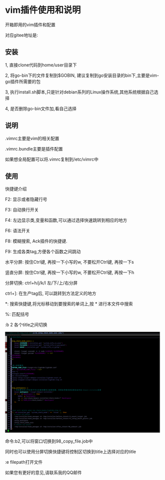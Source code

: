 # vim插件使用和说明

开箱即用的vim插件和配置

对应gitee地址是:

## 安装

1, 直接clone代码到home/user目录下

2, 将go-bin下的文件复制到$GOBIN, 建议复制到go安装目录的bin下,主要是vim-go插件所需要的包

3, 执行install.sh脚本,只是针对debian系列的Linux操作系统,其他系统根据自己选择

4, 是否删除go-bin文件加,看自己选择

## 说明

.vimrc主要是vim的相关配置

.vimrc.bundle主要是插件配置

如果想全局配置可以将.vimrc复制到/etc/vimrc中

## 使用

快捷键介绍

F2: 显示或者隐藏行号

F3: 自动换行开关

F4: 左边显示类,变量和函数,可以通过选择快速跳转到相应的地方

F6: 语法开关

F8: 模糊搜索, Ack插件的快捷键.

F9: 生成各类tag,方便各个函数之间跳动

水平分屏:  按住Ctrl键, 再按一下小写的w, 不要松开Ctrl键, 再按一下s

竖直分屏: 按住Ctrl键, 再按一下小写的w, 不要松开Ctrl键, 再按一下h

分屏切换: ctrl+h/j/k/l 左/下/上/右分屏

ctrl+]: 在生产tag后, 可以跳转到方法定义的地方

*: 搜索快捷键,将光标移动到要搜索的单词上,按 * 进行本文件中搜索

%: 匹配括号

:b 2   各个title之间切换

![avatar](./images/image-20210808182119757.png)

命令:b2,可以将窗口切换到98_copy_file.job中

同时也可以使用分屏切换快捷键将控制区切换到title上选择对应的title

:e filepath打开文件

如果您有更好的意见,请联系我的QQ邮件